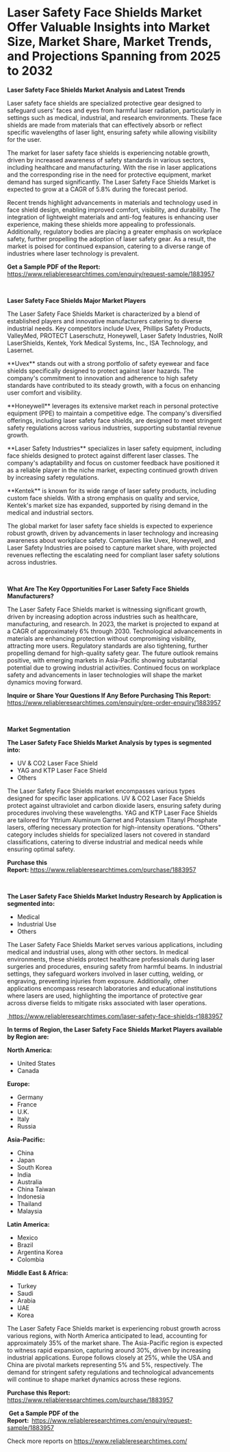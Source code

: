 <p><h1>Laser Safety Face Shields Market Offer Valuable Insights into Market Size, Market Share, Market Trends, and Projections Spanning from 2025 to 2032</h1></p><p><strong>Laser Safety Face Shields Market Analysis and Latest Trends</strong></p>
<p><p>Laser safety face shields are specialized protective gear designed to safeguard users' faces and eyes from harmful laser radiation, particularly in settings such as medical, industrial, and research environments. These face shields are made from materials that can effectively absorb or reflect specific wavelengths of laser light, ensuring safety while allowing visibility for the user.</p><p>The market for laser safety face shields is experiencing notable growth, driven by increased awareness of safety standards in various sectors, including healthcare and manufacturing. With the rise in laser applications and the corresponding rise in the need for protective equipment, market demand has surged significantly. The Laser Safety Face Shields Market is expected to grow at a CAGR of 5.8% during the forecast period.</p><p>Recent trends highlight advancements in materials and technology used in face shield design, enabling improved comfort, visibility, and durability. The integration of lightweight materials and anti-fog features is enhancing user experience, making these shields more appealing to professionals. Additionally, regulatory bodies are placing a greater emphasis on workplace safety, further propelling the adoption of laser safety gear. As a result, the market is poised for continued expansion, catering to a diverse range of industries where laser technology is prevalent.</p></p>
<p><strong>Get a Sample PDF of the Report:&nbsp;</strong> <a href="https://www.reliableresearchtimes.com/enquiry/request-sample/1883957?utm_campaign=3290&utm_medium=2&utm_source=Github&utm_content=ia&utm_term=06042025&utm_id=laser-safety-face-shields">https://www.reliableresearchtimes.com/enquiry/request-sample/1883957</a></p>
<p>&nbsp;</p>
<p><strong>Laser Safety Face Shields Major Market Players</strong></p>
<p><p>The Laser Safety Face Shields Market is characterized by a blend of established players and innovative manufacturers catering to diverse industrial needs. Key competitors include Uvex, Phillips Safety Products, ValleyMed, PROTECT Laserschutz, Honeywell, Laser Safety Industries, NoIR LaserShields, Kentek, York Medical Systems, Inc., ISA Technology, and Lasernet.</p><p>**Uvex** stands out with a strong portfolio of safety eyewear and face shields specifically designed to protect against laser hazards. The company's commitment to innovation and adherence to high safety standards have contributed to its steady growth, with a focus on enhancing user comfort and visibility.</p><p>**Honeywell** leverages its extensive market reach in personal protective equipment (PPE) to maintain a competitive edge. The company's diversified offerings, including laser safety face shields, are designed to meet stringent safety regulations across various industries, supporting substantial revenue growth.</p><p>**Laser Safety Industries** specializes in laser safety equipment, including face shields designed to protect against different laser classes. The company's adaptability and focus on customer feedback have positioned it as a reliable player in the niche market, expecting continued growth driven by increasing safety regulations.</p><p>**Kentek** is known for its wide range of laser safety products, including custom face shields. With a strong emphasis on quality and service, Kentek's market size has expanded, supported by rising demand in the medical and industrial sectors.</p><p>The global market for laser safety face shields is expected to experience robust growth, driven by advancements in laser technology and increasing awareness about workplace safety. Companies like Uvex, Honeywell, and Laser Safety Industries are poised to capture market share, with projected revenues reflecting the escalating need for compliant laser safety solutions across industries.</p></p>
<p>&nbsp;</p>
<p><strong>What Are The Key Opportunities For Laser Safety Face Shields Manufacturers?</strong></p>
<p><p>The Laser Safety Face Shields market is witnessing significant growth, driven by increasing adoption across industries such as healthcare, manufacturing, and research. In 2023, the market is projected to expand at a CAGR of approximately 6% through 2030. Technological advancements in materials are enhancing protection without compromising visibility, attracting more users. Regulatory standards are also tightening, further propelling demand for high-quality safety gear. The future outlook remains positive, with emerging markets in Asia-Pacific showing substantial potential due to growing industrial activities. Continued focus on workplace safety and advancements in laser technologies will shape the market dynamics moving forward.</p></p>
<p><strong>Inquire or Share Your Questions If Any Before Purchasing This Report:</strong> <a href="https://www.reliableresearchtimes.com/enquiry/pre-order-enquiry/1883957?utm_campaign=3290&utm_medium=2&utm_source=Github&utm_content=ia&utm_term=06042025&utm_id=laser-safety-face-shields">https://www.reliableresearchtimes.com/enquiry/pre-order-enquiry/1883957</a></p>
<p>&nbsp;</p>
<p><strong>Market Segmentation</strong></p>
<p><strong>The Laser Safety Face Shields Market Analysis by types is segmented into:</strong></p>
<p><ul><li>UV & CO2 Laser Face Shield</li><li>YAG and KTP Laser Face Shield</li><li>Others</li></ul></p>
<p><p>The Laser Safety Face Shields market encompasses various types designed for specific laser applications. UV & CO2 Laser Face Shields protect against ultraviolet and carbon dioxide lasers, ensuring safety during procedures involving these wavelengths. YAG and KTP Laser Face Shields are tailored for Yttrium Aluminum Garnet and Potassium Titanyl Phosphate lasers, offering necessary protection for high-intensity operations. "Others" category includes shields for specialized lasers not covered in standard classifications, catering to diverse industrial and medical needs while ensuring optimal safety.</p></p>
<p><strong>Purchase this Report:&nbsp;</strong><a href="https://www.reliableresearchtimes.com/purchase/1883957?utm_campaign=3290&utm_medium=2&utm_source=Github&utm_content=ia&utm_term=06042025&utm_id=laser-safety-face-shields">https://www.reliableresearchtimes.com/purchase/1883957</a></p>
<p>&nbsp;</p>
<p><strong>The Laser Safety Face Shields Market Industry Research by Application is segmented into:</strong></p>
<p><ul><li>Medical</li><li>Industrial Use</li><li>Others</li></ul></p>
<p><p>The Laser Safety Face Shields Market serves various applications, including medical and industrial uses, along with other sectors. In medical environments, these shields protect healthcare professionals during laser surgeries and procedures, ensuring safety from harmful beams. In industrial settings, they safeguard workers involved in laser cutting, welding, or engraving, preventing injuries from exposure. Additionally, other applications encompass research laboratories and educational institutions where lasers are used, highlighting the importance of protective gear across diverse fields to mitigate risks associated with laser operations.</p></p>
<p><a href="https://www.reliableresearchtimes.com/laser-safety-face-shields-r1883957?utm_campaign=3290&utm_medium=2&utm_source=Github&utm_content=ia&utm_term=06042025&utm_id=laser-safety-face-shields">&nbsp;https://www.reliableresearchtimes.com/laser-safety-face-shields-r1883957</a></p>
<p><strong>In terms of Region, the Laser Safety Face Shields Market Players available by Region are:</strong></p>
<p>
    <p> <strong> North America: </strong>
        <ul>
            <li>United States</li>
            <li>Canada</li>
        </ul>
        </p> 
    <p> <strong> Europe: </strong>
        <ul>
            <li>Germany</li>
            <li>France</li>
            <li>U.K.</li>
            <li>Italy</li>
            <li>Russia</li>
        </ul>
        </p> 
    <p> <strong> Asia-Pacific: </strong>
        <ul>
            <li>China</li>
            <li>Japan</li>
            <li>South Korea</li>
            <li>India</li>
            <li>Australia</li>
            <li>China Taiwan</li>
            <li>Indonesia</li>
            <li>Thailand</li>
            <li>Malaysia</li>
        </ul>
        </p> 
    <p> <strong> Latin America: </strong>
        <ul>
            <li>Mexico</li>
            <li>Brazil</li>
            <li>Argentina Korea</li>
            <li>Colombia</li>
        </ul>
        </p> 
    <p> <strong> Middle East & Africa: </strong>
        <ul>
            <li>Turkey</li>
            <li>Saudi</li>
            <li>Arabia</li>
            <li>UAE</li>
            <li>Korea</li>
        </ul>
    </p>
    </p>
<p><p>The Laser Safety Face Shields market is experiencing robust growth across various regions, with North America anticipated to lead, accounting for approximately 35% of the market share. The Asia-Pacific region is expected to witness rapid expansion, capturing around 30%, driven by increasing industrial applications. Europe follows closely at 25%, while the USA and China are pivotal markets representing 5% and 5%, respectively. The demand for stringent safety regulations and technological advancements will continue to shape market dynamics across these regions.</p></p>
<p><strong>Purchase this Report: </strong><a href="https://www.reliableresearchtimes.com/purchase/1883957?utm_campaign=3290&utm_medium=2&utm_source=Github&utm_content=ia&utm_term=06042025&utm_id=laser-safety-face-shields">https://www.reliableresearchtimes.com/purchase/1883957</a></p>
<p>&nbsp;<strong>Get a Sample PDF of the Report:&nbsp;&nbsp;</strong><a href="https://www.reliableresearchtimes.com/enquiry/request-sample/1883957?utm_campaign=3290&utm_medium=2&utm_source=Github&utm_content=ia&utm_term=06042025&utm_id=laser-safety-face-shields">https://www.reliableresearchtimes.com/enquiry/request-sample/1883957</a></p>
<p><strong></strong></p>
<p>Check more reports on <a href="https://www.reliableresearchtimes.com/?utm_campaign=3290&utm_medium=2&utm_source=Github&utm_content=ia&utm_term=06042025&utm_id=laser-safety-face-shields">https://www.reliableresearchtimes.com/</a></p>